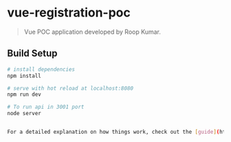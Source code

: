 # vue-registration-poc

> Vue POC application developed by Roop Kumar.

## Build Setup

``` bash
# install dependencies
npm install

# serve with hot reload at localhost:8080
npm run dev

# To run api in 3001 port
node server


For a detailed explanation on how things work, check out the [guide](http://vuejs-templates.github.io/webpack/) and [docs for vue-loader](http://vuejs.github.io/vue-loader).

